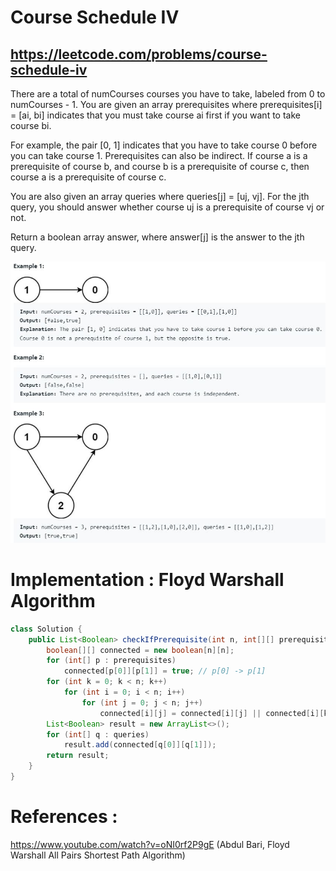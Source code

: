 # Course Schedule IV
## https://leetcode.com/problems/course-schedule-iv

There are a total of numCourses courses you have to take, labeled from 0 to numCourses - 1. You are given an array prerequisites where prerequisites[i] = [ai, bi] indicates that you must take course ai first if you want to take course bi.

For example, the pair [0, 1] indicates that you have to take course 0 before you can take course 1.
Prerequisites can also be indirect. If course a is a prerequisite of course b, and course b is a prerequisite of course c, then course a is a prerequisite of course c.

You are also given an array queries where queries[j] = [uj, vj]. For the jth query, you should answer whether course uj is a prerequisite of course vj or not.

Return a boolean array answer, where answer[j] is the answer to the jth query.

![Course Schedule IV](example.JPG?raw=true)

# Implementation : Floyd Warshall Algorithm
```java
class Solution {
    public List<Boolean> checkIfPrerequisite(int n, int[][] prerequisites, int[][] queries) {
        boolean[][] connected = new boolean[n][n];
        for (int[] p : prerequisites)
            connected[p[0]][p[1]] = true; // p[0] -> p[1]
        for (int k = 0; k < n; k++)
            for (int i = 0; i < n; i++)
                for (int j = 0; j < n; j++)
                    connected[i][j] = connected[i][j] || connected[i][k] && connected[k][j];
        List<Boolean> result = new ArrayList<>();
        for (int[] q : queries)
            result.add(connected[q[0]][q[1]]);
        return result;
    }
}
```

# References :
https://www.youtube.com/watch?v=oNI0rf2P9gE (Abdul Bari, Floyd Warshall All Pairs Shortest Path Algorithm)

